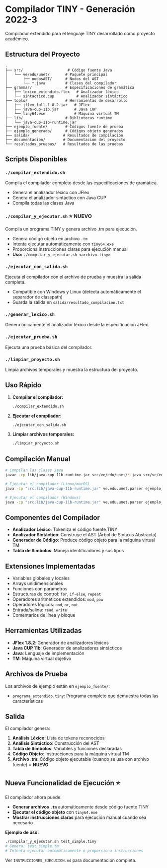 # Compilador TINY - Generación 2022-3

Compilador extendido para el lenguaje TINY desarrollado como proyecto académico.

## Estructura del Proyecto

```
.
├── src/                    # Código fuente Java
│   └── ve/edu/unet/       # Paquete principal
│       ├── nodosAST/      # Nodos del AST
│       └── *.java         # Clases del compilador
├── grammar/               # Especificaciones de gramática
│   ├── lexico_extendido.flex   # Analizador léxico
│   └── sintactico.cup          # Analizador sintáctico
├── tools/                 # Herramientas de desarrollo
│   ├── jflex-full-1.8.2.jar   # JFlex
│   ├── java-cup-11b.jar       # Java CUP
│   └── tiny64.exe             # Máquina virtual TM
├── lib/                   # Bibliotecas runtime
│   └── java-cup-11b-runtime.jar
├── ejemplo_fuente/        # Códigos fuente de prueba
├── ejemplo_generado/      # Códigos objeto generados
├── salida/               # Resultados de compilación
├── documentacion/        # Documentación del proyecto
└── resultados_pruebas/   # Resultados de las pruebas
```

## Scripts Disponibles

### `./compilar_extendido.sh`
Compila el compilador completo desde las especificaciones de gramática.
- Genera el analizador léxico con JFlex
- Genera el analizador sintáctico con Java CUP
- Compila todas las clases Java

### `./compilar_y_ejecutar.sh` ⭐ **NUEVO**
Compila un programa TINY y genera archivo .tm para ejecución.
- Genera código objeto en archivo `.tm`
- Intenta ejecutar automáticamente con `tiny64.exe`
- Proporciona instrucciones claras para ejecución manual
- **Uso:** `./compilar_y_ejecutar.sh <archivo.tiny>`

### `./ejecutar_con_salida.sh`
Ejecuta el compilador con el archivo de prueba y muestra la salida completa.
- Compatible con Windows y Linux (detecta automáticamente el separador de classpath)
- Guarda la salida en `salida/resultado_compilacion.txt`

### `./generar_lexico.sh`
Genera únicamente el analizador léxico desde la especificación JFlex.

### `./ejecutar_prueba.sh`
Ejecuta una prueba básica del compilador.

### `./limpiar_proyecto.sh`
Limpia archivos temporales y muestra la estructura del proyecto.

## Uso Rápido

1. **Compilar el compilador:**
   ```bash
   ./compilar_extendido.sh
   ```

2. **Ejecutar el compilador:**
   ```bash
   ./ejecutar_con_salida.sh
   ```

3. **Limpiar archivos temporales:**
   ```bash
   ./limpiar_proyecto.sh
   ```

## Compilación Manual

```bash
# Compilar las clases Java
javac -cp lib/java-cup-11b-runtime.jar src/ve/edu/unet/*.java src/ve/edu/unet/nodosAST/*.java

# Ejecutar el compilador (Linux/macOS)
java -cp "src:lib/java-cup-11b-runtime.jar" ve.edu.unet.parser ejemplo_fuente/programa_extendido.tiny

# Ejecutar el compilador (Windows)
java -cp "src;lib/java-cup-11b-runtime.jar" ve.edu.unet.parser ejemplo_fuente/programa_extendido.tiny
```

## Componentes del Compilador

- **Analizador Léxico**: Tokeniza el código fuente TINY
- **Analizador Sintáctico**: Construye el AST (Árbol de Sintaxis Abstracta)
- **Generador de Código**: Produce código objeto para la máquina virtual TM
- **Tabla de Símbolos**: Maneja identificadores y sus tipos

## Extensiones Implementadas

- Variables globales y locales
- Arrays unidimensionales
- Funciones con parámetros
- Estructuras de control: `for`, `if-else`, `repeat`
- Operadores aritméticos extendidos: `mod`, `pow`
- Operadores lógicos: `and`, `or`, `not`
- Entrada/salida: `read`, `write`
- Comentarios de línea y bloque

## Herramientas Utilizadas

- **JFlex 1.8.2**: Generador de analizadores léxicos
- **Java CUP 11b**: Generador de analizadores sintácticos
- **Java**: Lenguaje de implementación
- **TM**: Máquina virtual objetivo

## Archivos de Prueba

Los archivos de ejemplo están en `ejemplo_fuente/`:
- `programa_extendido.tiny`: Programa completo que demuestra todas las características

## Salida

El compilador genera:
1. **Análisis Léxico**: Lista de tokens reconocidos
2. **Análisis Sintáctico**: Construcción del AST
3. **Tabla de Símbolos**: Variables y funciones declaradas
4. **Código Objeto**: Instrucciones para la máquina virtual TM
5. **Archivo .tm**: Código objeto ejecutable (cuando se usa con archivo fuente) ⭐ **NUEVO**

## Nueva Funcionalidad de Ejecución ⭐

El compilador ahora puede:
- **Generar archivos `.tm`** automáticamente desde código fuente TINY
- **Ejecutar el código objeto** con `tiny64.exe` 
- **Mostrar instrucciones claras** para ejecución manual cuando sea necesario

**Ejemplo de uso:**
```bash
./compilar_y_ejecutar.sh test_simple.tiny
# Genera: test_simple.tm
# Intenta ejecutar automáticamente o proporciona instrucciones
```

Ver `INSTRUCCIONES_EJECUCION.md` para documentación completa.